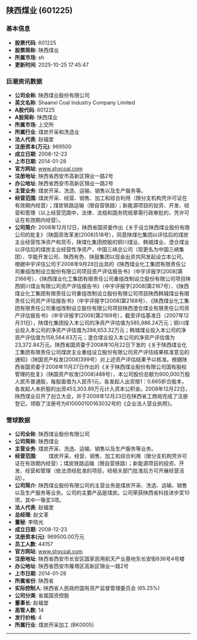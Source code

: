 ## 陕西煤业 (601225)

### 基本信息

- **股票代码**: 601225
- **股票简称**: 陕西煤业
- **所属市场**: sh
- **更新时间**: 2025-10-25 17:45:47

### 巨潮资讯数据

- **公司全称**: 陕西煤业股份有限公司
- **英文名称**: Shaanxi Coal Industry Company Limited
- **A股代码**: 601225
- **A股简称**: 陕西煤业
- **所属市场**: 上交所
- **所属行业**: 煤炭开采和洗选业
- **法人代表**: 赵福堂
- **注册资本(万元)**: 969500
- **成立日期**: 2008-12-23
- **上市日期**: 2014-01-28
- **官方网站**: www.shxcoal.com
- **注册地址**: 陕西省西安市高新区锦业一路2号
- **办公地址**: 陕西省西安市高新区锦业一路2号
- **主营业务**: 煤炭开采、洗选、运输、销售以及生产服务等。
- **经营范围**: 煤炭开采、经营、销售、加工和综合利用（限分支机构凭许可证在有效期内经营）；煤炭铁路运输（限自营铁路）；新能源项目的投资、开发、经营和管理（以上经营范围中，法律、法规和国务院规章需行政审批的，凭许可证在有效期内经营）。
- **公司简介**: 2008年12月12日，陕西省国资委作出《关于设立陕西煤业股份有限公司的批复》（陕国资改革发[2008]518号），同意陕煤化集团以评估后的煤炭主业经营性净资产和货币，陕煤化集团控股的铜川煤业、韩城煤业、澄合煤业以评估后的煤炭主业经营性净资产，中国三峡总公司（现更名为中国三峡集团）、华能开发公司、陕西有色、陕鼓集团以现金出资共同发起设立本公司。根据中宇评估公司于2008年9月28日出具的《陕西煤业化工集团有限责任公司重组改制设立股份有限公司项目资产评估报告书》（中宇评报字[2008]第2166号）、《陕西煤业化工集团有限责任公司重组改制设立股份有限公司项目陕西铜川煤业有限公司资产评估报告书》（中宇评报字[2008]第2167号）、《陕西煤业化工集团有限责任公司重组改制设立股份有限公司项目陕西韩城煤业有限责任公司资产评估报告书》（中宇评报字[2008]第2168号）、《陕西煤业化工集团有限责任公司重组改制设立股份有限公司项目陕西澄合煤业有限责任公司资产评估报告书》（中宇评报字[2008]第2169号），截至评估基准日（2007年12月31日），陕煤化集团投入本公司的净资产评估值为585,986.24万元；铜川煤业投入本公司的净资产评估值为286,653.32万元；韩城煤业投入本公司的净资产评估值为159,564.63万元；澄合煤业投入本公司的净资产评估值为23,372.84万元。陕西省国资委于2008年10月22日下发的《关于陕西煤业化工集团有限责任公司煤炭主业重组设立股份有限公司资产评估结果核准意见的通知》（陕国资产权发[2008]399号）对上述资产评估结果予以核准。根据陕西省国资委于2008年11月27日作出的《关于陕西煤业股份有限公司国有股权管理的批复》（陕国资产权发[2008]488号），本公司股份总额为900,000万股人民币普通股，每股面值为人民币1元，各发起人出资按1：0.665折合股本，各发起人未折股的出资453,303.89万元计入资本公积金。2008年12月22日，陕西煤业召开了创立大会，并于2008年12月23日在陕西省工商局完成了注册登记，领取了注册号为610000100163032号的《企业法人营业执照》。

### 雪球数据

- **公司全称**: 陕西煤业股份有限公司
- **公司简称**: 陕西煤业
- **主营业务**: 煤炭开采、洗选、运输、销售以及生产服务等业务。
- **经营范围**: 　　煤炭开采、经营、销售、加工和综合利用（限分支机构凭许可证在有效期内经营）；煤炭铁路运输（限自营铁路）；新能源项目的投资、开发、经营和管理（依法须经批准的项目，经相关部门批准后方可开展经营活动）。
- **公司简介**: 陕西煤业股份有限公司的主营业务是煤炭开采、洗选、运输、销售以及生产服务等业务。公司的主要产品是煤炭。公司荣获陕西省科技进步奖10项，其中一等奖3项。
- **法人代表**: 赵福堂
- **总经理**: 赵文革
- **董秘**: 李晓光
- **成立日期**: 2008-12-23
- **注册资本(元)**: 969500.00万元
- **员工人数**: 44157
- **官方网站**: www.shxcoal.com
- **注册地址**: 陕西省西安市长安区国家民用航天产业基地东长安街636号4号楼
- **办公地址**: 陕西省西安市雁塔区高新区锦业一路2号
- **上市日期**: 2014-01-28
- **所属省份**: 陕西省
- **实际控制人**: 陕西省人民政府国有资产监督管理委员会 (65.25%)
- **公司分类**: 省属国资控股
- **董事长**: 赵福堂
- **高管人数**: 14
- **发行价格**: 4
- **所属行业**: 煤炭开采加工 (BK0005)

---